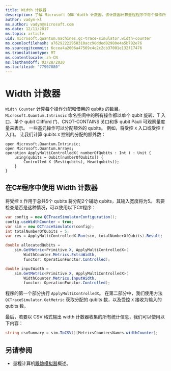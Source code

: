 ```yaml
---
title: Width 计数器
description: 了解 Microsoft QDK Width 计数器，该计数器计算量程程序中每个操作所分配和借用的 qubits 数量。
author: vadym-kl
ms.author: vadym@microsoft.com
ms.date: 12/11/2017
ms.topic: article
uid: microsoft.quantum.machines.qc-trace-simulator.width-counter
ms.openlocfilehash: a76292222950310acc90dded02980e4a5b792e76
ms.sourcegitcommit: 6ccea4a2006a47569c4e2c2cb37001e132f17476
ms.translationtype: MT
ms.contentlocale: zh-CN
ms.lasthandoff: 02/28/2020
ms.locfileid: "77907080"
---
```

# <a name="width-counter"></a>Width 计数器

`Width Counter` 计算每个操作分配和借用的 qubits 的数目。
`Microsoft.Quantum.Intrinsic` 命名空间中的所有操作都以单个 qubit 旋转、T 入口、单个 qubit Clifford 门、CNOT-CONTAINS 关口和多 qubit Pauli 可观察量度量来表示。 一些基元操作可以分配额外的 qubits。 例如，将受控 `X` 入口或受控 `T` 入口。 让我们计算 qubits `X` 控制的分配的额外数：

```qsharp
open Microsoft.Quantum.Intrinsic;
open Microsoft.Quantum.Arrays;
operation ApplyMultiControlledX( numberOfQubits : Int ) : Unit {
    using(qubits = Qubit[numberOfQubits]) {
        Controlled X (Rest(qubits), Head(qubits));
    } 
}
```

## <a name="using-width-counter-within-a-c-program"></a>在C#程序中使用 Width 计数器

将受控 `X` 作用于总共5个 qubits 将分配2个辅助 qubits，其输入宽度将为5。 若要检查是否是这种情况，可以使用以下C#程序：

```csharp 
var config = new QCTraceSimulatorConfiguration();
config.useWidthCounter = true;
var sim = new QCTraceSimulator(config);
int totalNumberOfQubits = 5;
var res = ApplyMultiControlledX.Run(sim, totalNumberOfQubits).Result;

double allocatedQubits = 
    sim.GetMetric<Primitive.X, ApplyMultiControlledX>(
        WidthCounter.Metrics.ExtraWidth,
        functor: OperationFunctor.Controlled); 

double inputWidth =
    sim.GetMetric<Primitive.X, ApplyMultiControlledX>(
        WidthCounter.Metrics.InputWidth,
        functor: OperationFunctor.Controlled);
```

程序的第一个部分执行 `ApplyMultiControlledX`。 在第二部分中，我们使用方法 `QCTraceSimulator.GetMetric` 获取分配的 qubits 数，以及受控 `X` 接收为输入的 qubits 数。 

最后，若要以 CSV 格式输出 width 计数器收集的所有统计信息，我们可以使用以下内容：
```csharp
string csvSummary = sim.ToCSV()[MetricsCountersNames.widthCounter];
```

## <a name="see-also"></a>另请参阅 ##

- 量程计算机[跟踪模拟器](xref:microsoft.quantum.machines.qc-trace-simulator.intro)概述。
